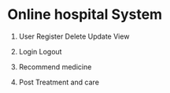 # Online hospital System

1. User
	Register
	Delete
	Update
	View
2. Login
	Logout

3. Recommend medicine

4. Post Treatment and care


